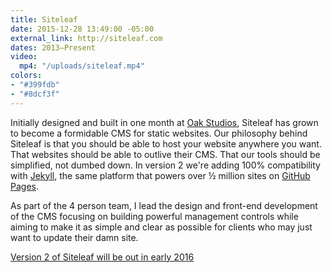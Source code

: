```yaml
---
title: Siteleaf
date: 2015-12-28 13:49:00 -05:00
external_link: http://siteleaf.com
dates: 2013–Present
video:
  mp4: "/uploads/siteleaf.mp4"
colors:
- "#399fdb"
- "#8dcf3f"
---
```


Initially designed and built in one month at [Oak Studios](http://oak.is), Siteleaf has grown to become a formidable CMS for static websites. Our philosophy behind Siteleaf is that you should be able to host your website anywhere you want. That websites should be able to outlive their CMS. That our tools should be simplified, not dumbed down. In version 2 we're adding 100% compatibility with [Jekyll](http://jekyllrb.com), the same platform that powers over &frac12; million sites on [GitHub Pages](http://pages.github.com).

As part of the 4 person team, I lead the design and front-end development of the CMS focusing on building powerful management controls while aiming to make it as simple and clear as possible for clients who may just want to update their damn site.

[Version 2 of Siteleaf will be out in early 2016](http://v2.siteleaf.com)